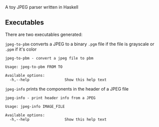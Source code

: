 A toy JPEG parser written in Haskell

## Executables

There are two executables generated:

`jpeg-to-pbm` converts a JPEG to a binary `.pgm` file if the file is grayscale or `.ppm` if it's color

``` text
jpeg-to-pbm - convert a jpeg file to pbm

Usage: jpeg-to-pbm FROM TO

Available options:
  -h,--help                Show this help text
```

`jpeg-info` prints the components in the header of a JPEG file

``` text
jpeg-info - print header info from a JPEG

Usage: jpeg-info IMAGE_FILE

Available options:
  -h,--help                Show this help text
```

